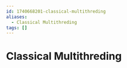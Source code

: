 ```yaml
---
id: 1740668201-classical-multithreding
aliases:
  - Classical Multithreding
tags: []
---
```


# Classical Multithreding
